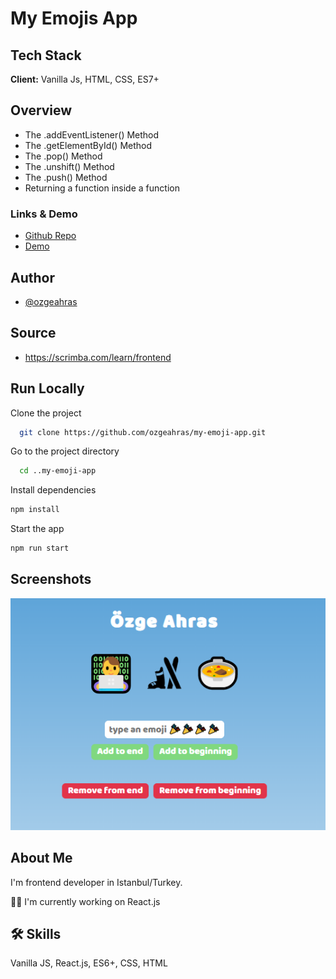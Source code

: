 # My Emojis App

## Tech Stack

**Client:** Vanilla Js, HTML, CSS, ES7+

## Overview

- The .addEventListener() Method
- The .getElementById() Method
- The .pop() Method
- The .unshift() Method
- The .push() Method
- Returning a function inside a function

### Links & Demo

- [Github Repo](https://github.com/ozgeahras/my-emoji-app)
- [Demo](https://ozgeahras.github.io/my-emoji-app/)

## Author

- [@ozgeahras](https://github.com/ozgeahras)

## Source

- https://scrimba.com/learn/frontend

## Run Locally

Clone the project

```bash
  git clone https://github.com/ozgeahras/my-emoji-app.git
```

Go to the project directory

```bash
  cd ..my-emoji-app
```

Install dependencies

```bash
npm install
```

Start the app

```bash
npm run start
```

## Screenshots

![App Screenshot](https://github.com/ozgeahras/my-emoji-app/blob/master/screenshot.png)

## About Me

I'm frontend developer in Istanbul/Turkey.

👩‍💻 I'm currently working on React.js

## 🛠 Skills

Vanilla JS, React.js, ES6+, CSS, HTML
